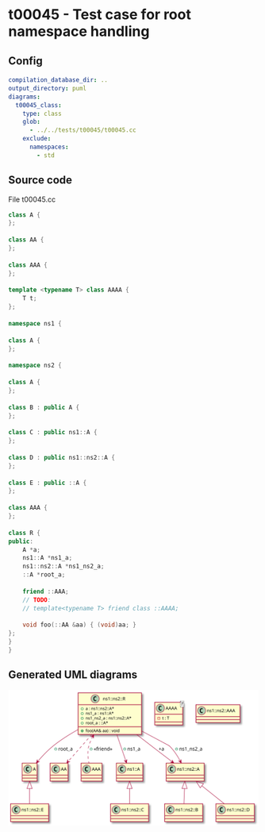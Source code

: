 # t00045 - Test case for root namespace handling
## Config
```yaml
compilation_database_dir: ..
output_directory: puml
diagrams:
  t00045_class:
    type: class
    glob:
      - ../../tests/t00045/t00045.cc
    exclude:
      namespaces:
        - std
```
## Source code
File t00045.cc
```cpp
class A {
};

class AA {
};

class AAA {
};

template <typename T> class AAAA {
    T t;
};

namespace ns1 {

class A {
};

namespace ns2 {

class A {
};

class B : public A {
};

class C : public ns1::A {
};

class D : public ns1::ns2::A {
};

class E : public ::A {
};

class AAA {
};

class R {
public:
    A *a;
    ns1::A *ns1_a;
    ns1::ns2::A *ns1_ns2_a;
    ::A *root_a;

    friend ::AAA;
    // TODO:
    // template<typename T> friend class ::AAAA;

    void foo(::AA &aa) { (void)aa; }
};
}
}

```
## Generated UML diagrams
![t00045_class](./t00045_class.svg "Test case for root namespace handling")
